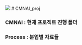 <img src="https://capsule-render.vercel.app/api?type=wave&color=auto&height=300&section=header&text=capsule%20render&fontSize=90" />
# CMNAI_proj

### CMNAI : 현재 프로젝트 진행 폴더
### Process : 분업별 자료들
